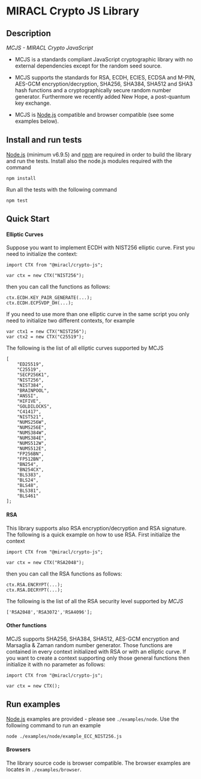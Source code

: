 # MIRACL Crypto JS Library

## Description

*MCJS - MIRACL Crypto JavaScript*

* MCJS is a standards compliant JavaScript cryptographic library with no external dependencies except for the random seed source.

* MCJS supports the standards for RSA, ECDH, ECIES, ECDSA and M-PIN, AES-GCM encryption/decryption, SHA256, SHA384, SHA512 and SHA3 hash functions and a cryptographically secure random number generator. Furthermore we recently added New Hope, a post-quantum key exchange.

* MCJS is [Node.js](https://nodejs.org/en/) compatible and browser compatible (see some examples below).

## Install and run  tests

[Node.js](https://nodejs.org/en/) (minimum v6.9.5) and [npm](https://www.npmjs.com/) are required in order to build the library and run the tests. Install also the node.js modules required with the command

```
npm install
```

Run all the tests with the following command

```
npm test
```

## Quick Start

#### Elliptic Curves
Suppose you want to implement ECDH with NIST256 elliptic curve. First you need to initialize the context:

```
import CTX from "@miracl/crypto-js";

var ctx = new CTX("NIST256");
```
then you can call the functions as follows:
```
ctx.ECDH.KEY_PAIR_GENERATE(...);
ctx.ECDH.ECPSVDP_DH(...);
```
If you need to use more than one elliptic curve in the same script you only need to initialize two different contexts, for example
```
var ctx1 = new CTX("NIST256");
var ctx2 = new CTX("C25519");
```
The following is the list of all elliptic curves supported by MCJS
```
[
    "ED25519",
    "C25519",
    "SECP256K1",
    "NIST256",
    "NIST384",
    "BRAINPOOL",
    "ANSSI",
    "HIFIVE",
    "GOLDILOCKS",
    "C41417",
    "NIST521",
    "NUMS256W",
    "NUMS256E",
    "NUMS384W",
    "NUMS384E",
    "NUMS512W",
    "NUMS512E",
    "FP256BN",
    "FP512BN",
    "BN254",
    "BN254CX",
    "BLS383",
    "BLS24",
    "BLS48",
    "BLS381",
    "BLS461"
];
```

#### RSA

This library supports also RSA encryption/decryption and RSA signature. The following is a quick example on how to use RSA. First initialize the context
```
import CTX from "@miracl/crypto-js";

var ctx = new CTX("RSA2048");
```
then you can call the RSA functions as follows:
```
ctx.RSA.ENCRYPT(...);
ctx.RSA.DECRYPT(...);
```
The following is the list of all the RSA security level supported by *MCJS*
```
['RSA2048','RSA3072','RSA4096'];
```

#### Other functions

MCJS supports SHA256, SHA384, SHA512, AES-GCM encryption and Marsaglia & Zaman random number generator. Those functions are contained in every context initialized with RSA or with an elliptic curve. If you want to create a context supporting only those general functions then initialize it with no parameter as follows:
```
import CTX from "@miracl/crypto-js";

var ctx = new CTX();
```

## Run examples

[Node.js](https://nodejs.org/en/) examples are provided - please see `./examples/node`. Use the following command to run an example

```
node ./examples/node/example_ECC_NIST256.js
```

#### Browsers

The library source code is browser compatible. The browser examples are locates in `./examples/browser`.
